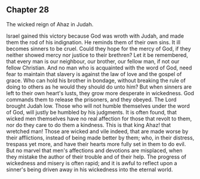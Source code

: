 ## Chapter 28

The wicked reign of Ahaz in Judah.

Israel gained this victory because God was wroth with Judah, and made them the rod of his indignation. He reminds them of their own sins. It ill becomes sinners to be cruel. Could they hope for the mercy of God, if they neither showed mercy nor justice to their brethren? Let it be remembered, that every man is our neighbour, our brother, our fellow man, if not our fellow Christian. And no man who is acquainted with the word of God, need fear to maintain that slavery is against the law of love and the gospel of grace. Who can hold his brother in bondage, without breaking the rule of doing to others as he would they should do unto him? But when sinners are left to their own heart's lusts, they grow more desperate in wickedness. God commands them to release the prisoners, and they obeyed. The Lord brought Judah low. Those who will not humble themselves under the word of God, will justly be humbled by his judgments. It is often found, that wicked men themselves have no real affection for those that revolt to them, nor do they care to do them a kindness. This is that king Ahaz! that wretched man! Those are wicked and vile indeed, that are made worse by their afflictions, instead of being made better by them; who, in their distress, trespass yet more, and have their hearts more fully set in them to do evil. But no marvel that men's affections and devotions are misplaced, when they mistake the author of their trouble and of their help. The progress of wickedness and misery is often rapid; and it is awful to reflect upon a sinner's being driven away in his wickedness into the eternal world.


